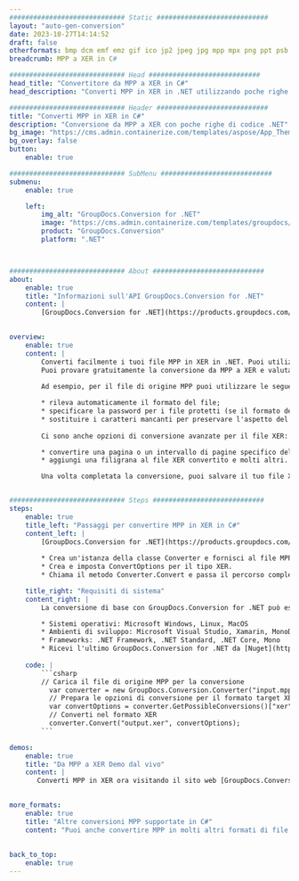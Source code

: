 ```yaml
---
############################# Static ############################
layout: "auto-gen-conversion"
date: 2023-10-27T14:14:52
draft: false
otherformats: bmp dcm emf emz gif ico jp2 jpeg jpg mpp mpx png ppt psb psd svg svgz tga tif tiff webp wmf wmz xer
breadcrumb: MPP a XER in C#

############################# Head ############################
head_title: "Convertitore da MPP a XER in C#"
head_description: "Converti MPP in XER in .NET utilizzando poche righe di codice. Utilizza l'API di conversione dei documenti di GroupDocs per convertire oltre 160 formati di file."

############################# Header ############################
title: "Converti MPP in XER in C#"
description: "Conversione da MPP a XER con poche righe di codice .NET"
bg_image: "https://cms.admin.containerize.com/templates/aspose/App_Themes/V3/images/bg/header1.png"
bg_overlay: false
button:
    enable: true

############################# SubMenu ############################
submenu:
    enable: true

    left:
        img_alt: "GroupDocs.Conversion for .NET"
        image: "https://cms.admin.containerize.com/templates/groupdocs/images/product-logos/90x90-noborder/groupdocs-conversion-net.png"
        product: "GroupDocs.Conversion"
        platform: ".NET"



############################# About ############################
about:
    enable: true
    title: "Informazioni sull'API GroupDocs.Conversion for .NET"
    content: |
        [GroupDocs.Conversion for .NET](https://products.groupdocs.com/conversion/net/) può essere utilizzato per convertire Microsoft Word, Excel, PowerPoint, PDF, Visio e altri formati. GroupDocs.Conversion è un'API standalone adatta per sistemi interni e back-end in cui sono richieste prestazioni elevate. Non dipende da alcun software come Microsoft o Open Office.
    

overview:
    enable: true
    content: |
        Converti facilmente i tuoi file MPP in XER in .NET. Puoi utilizzare solo un paio di righe di codice C# in qualsiasi piattaforma a tua scelta come: Windows, Linux, macOS.
        Puoi provare gratuitamente la conversione da MPP a XER e valutare la qualità dei risultati della conversione. Insieme a semplici scenari di conversione di file, puoi provare opzioni più avanzate per caricare il file di origine MPP e per salvare il risultato di output XER. 
        
        Ad esempio, per il file di origine MPP puoi utilizzare le seguenti opzioni di caricamento:

        * rileva automaticamente il formato del file;
        * specificare la password per i file protetti (se il formato del file lo supporta);
        * sostituire i caratteri mancanti per preservare l'aspetto del documento.
        
        Ci sono anche opzioni di conversione avanzate per il file XER:

        * convertire una pagina o un intervallo di pagine specifico del documento;
        * aggiungi una filigrana al file XER convertito e molti altri.

        Una volta completata la conversione, puoi salvare il tuo file XER nel percorso del file locale o in qualsiasi archivio di terze parti come FTP, Amazon S3, Google Drive, Dropbox ecc. Nota: per convertire MPP in {{ TO}} non è necessario alcun software aggiuntivo installato, come MS Office, Open Office, Adobe Acrobat Reader ecc.


############################# Steps ############################
steps:
    enable: true
    title_left: "Passaggi per convertire MPP in XER in C#"
    content_left: |
        [GroupDocs.Conversion for .NET](https://products.groupdocs.com/conversion/net/) consente agli sviluppatori di convertire facilmente un file MPP in XER con poche righe di codice.
        
        * Crea un'istanza della classe Converter e fornisci al file MPP il percorso completo
        * Crea e imposta ConvertOptions per il tipo XER.
        * Chiama il metodo Converter.Convert e passa il percorso completo e il formato (XER) come parametro

    title_right: "Requisiti di sistema"
    content_right: |
        La conversione di base con GroupDocs.Conversion for .NET può essere eseguita in pochi semplici passaggi. Le nostre API sono supportate su tutte le principali piattaforme e sistemi operativi. Prima di eseguire il codice seguente, assicurati di avere i seguenti prerequisiti installati sul tuo sistema.

        * Sistemi operativi: Microsoft Windows, Linux, MacOS
        * Ambienti di sviluppo: Microsoft Visual Studio, Xamarin, MonoDevelop
        * Frameworks: .NET Framework, .NET Standard, .NET Core, Mono
        * Ricevi l'ultimo GroupDocs.Conversion for .NET da [Nuget](https://www.nuget.org/packages/groupdocs.conversion)
         
    code: |
        ```csharp    
        // Carica il file di origine MPP per la conversione
          var converter = new GroupDocs.Conversion.Converter("input.mpp");
          // Prepara le opzioni di conversione per il formato target XER
          var convertOptions = converter.GetPossibleConversions()["xer"].ConvertOptions;
          // Converti nel formato XER
          converter.Convert("output.xer", convertOptions);
        ```

demos:
    enable: true
    title: "Da MPP a XER Demo dal vivo"
    content: |
       Converti MPP in XER ora visitando il sito web [GroupDocs.Conversion App](https://products.groupdocs.app/conversion/family). La demo online presenta i seguenti vantaggi
          

more_formats:
    enable: true
    title: "Altre conversioni MPP supportate in C#"
    content: "Puoi anche convertire MPP in molti altri formati di file. Si prega di consultare l'elenco di seguito."
       
       
back_to_top:
    enable: true
---
```

